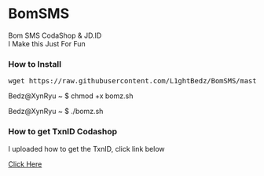 # BomSMS
Bom SMS CodaShop &amp; JD.ID<br>
I Make this Just For Fun
<h3>How to Install</h3>
<pre>wget https://raw.githubusercontent.com/L1ghtBedz/BomSMS/master/bomz.sh</pre>
<p>Bedz@XynRyu ~ $ chmod +x bomz.sh</p>
<p>Bedz@XynRyu ~ $ ./bomz.sh</p>
<h3>How to get TxnID Codashop</h3>
<p>I uploaded how to get the TxnID, click link below</p>
<p><a href="https://streamable.com/b2cu3">Click Here</p></a>
